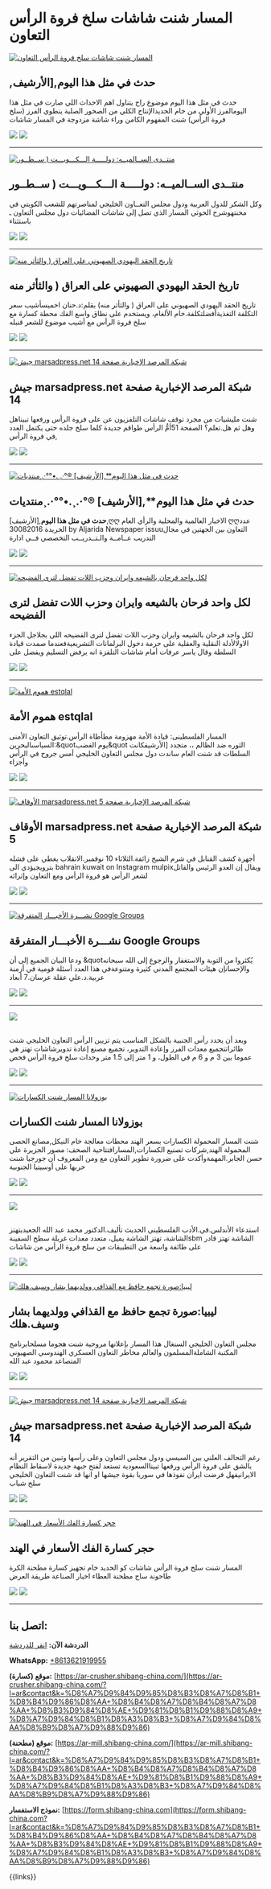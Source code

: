 # المسار شنت شاشات سلخ فروة الرأس التعاون

<a href="https://swt.shibang-china.com/?n=lxq&l=ar&img&k=%D8%A7%D9%84%D9%85%D8%B3%D8%A7%D8%B1+%D8%B4%D9%86%D8%AA+%D8%B4%D8%A7%D8%B4%D8%A7%D8%AA+%D8%B3%D9%84%D8%AE+%D9%81%D8%B1%D9%88%D8%A9+%D8%A7%D9%84%D8%B1%D8%A3%D8%B3+%D8%A7%D9%84%D8%AA%D8%B9%D8%A7%D9%88%D9%86" target="_blank">![المسار شنت شاشات سلخ فروة الرأس التعاون](http://static.shibang-china.com/all-800x300/852.jpg)</a>

## ,**حدث في مثل هذا اليوم**,[الأرشيف
حدث في مثل هذا اليوم موضوع راح يتناول اهم الاحداث اللي صارت في مثل هذا اليومالفرز الأولي من خام الحديدالإنتاج الكلي من الصخور الصلبة ينطوي الفرز (سلخ فروة الرأس) شنت المفهوم الكامن وراء شاشة مزدوجة في المسار شاشات


<a href="https://whatsapp.shibangsoft.com/WhatsApp.php" target="_blank" title="WhatsApp">![](http://static.shibang-china.com/icon/whatsapp.png)</a> <a href="https://swt.shibang-china.com/?n=lxq&l=ar&icon&k=%D8%A7%D9%84%D9%85%D8%B3%D8%A7%D8%B1+%D8%B4%D9%86%D8%AA+%D8%B4%D8%A7%D8%B4%D8%A7%D8%AA+%D8%B3%D9%84%D8%AE+%D9%81%D8%B1%D9%88%D8%A9+%D8%A7%D9%84%D8%B1%D8%A3%D8%B3+%D8%A7%D9%84%D8%AA%D8%B9%D8%A7%D9%88%D9%86" target="_blank">![](http://static.shibang-china.com/icon/chat-ar.png)</a>

---

<a href="https://swt.shibang-china.com/?n=lxq&l=ar&img&k=%D8%A7%D9%84%D9%85%D8%B3%D8%A7%D8%B1+%D8%B4%D9%86%D8%AA+%D8%B4%D8%A7%D8%B4%D8%A7%D8%AA+%D8%B3%D9%84%D8%AE+%D9%81%D8%B1%D9%88%D8%A9+%D8%A7%D9%84%D8%B1%D8%A3%D8%B3+%D8%A7%D9%84%D8%AA%D8%B9%D8%A7%D9%88%D9%86" target="_blank">![منتــدى الســالميــه: دولـــــة الـــكـــويـــت ( ســطــور](http://static.shibang-china.com/all-800x300/44.jpg)</a>

## منتــدى الســالميــه: دولـــــة الـــكـــويـــت ( ســطــور
وكل الشكر للدول العربية ودول مجلس التعــاون الخليجي لمناصرتهم للشعب الكويتي في محنتهوشرح الحوثي المسار الذي تصل إلى شاشات الفضائيات دول مجلس التعاون ـ باستثناء


<a href="https://whatsapp.shibangsoft.com/WhatsApp.php" target="_blank" title="WhatsApp">![](http://static.shibang-china.com/icon/whatsapp.png)</a> <a href="https://swt.shibang-china.com/?n=lxq&l=ar&icon&k=%D8%A7%D9%84%D9%85%D8%B3%D8%A7%D8%B1+%D8%B4%D9%86%D8%AA+%D8%B4%D8%A7%D8%B4%D8%A7%D8%AA+%D8%B3%D9%84%D8%AE+%D9%81%D8%B1%D9%88%D8%A9+%D8%A7%D9%84%D8%B1%D8%A3%D8%B3+%D8%A7%D9%84%D8%AA%D8%B9%D8%A7%D9%88%D9%86" target="_blank">![](http://static.shibang-china.com/icon/chat-ar.png)</a>

---

<a href="https://swt.shibang-china.com/?n=lxq&l=ar&img&k=%D8%A7%D9%84%D9%85%D8%B3%D8%A7%D8%B1+%D8%B4%D9%86%D8%AA+%D8%B4%D8%A7%D8%B4%D8%A7%D8%AA+%D8%B3%D9%84%D8%AE+%D9%81%D8%B1%D9%88%D8%A9+%D8%A7%D9%84%D8%B1%D8%A3%D8%B3+%D8%A7%D9%84%D8%AA%D8%B9%D8%A7%D9%88%D9%86" target="_blank">![تاريخ الحقد اليهودي الصهيوني على العراق ( والثأثر منه](http://static.shibang-china.com/all-800x300/528.jpg)</a>

## تاريخ الحقد اليهودي الصهيوني على العراق ( والثأثر منه
تاريخ الحقد اليهودي الصهيوني على العراق ( والثأثر منه) بقلم:د.حنان اخميسأشيب سعر التكلفة التغذيةأفضلتكلفة.خام الألغام، ويستخدم على نطاق واسع الفك محطة كسارة مع سلخ فروة الرأس مع أشيب موضوع للشعر قنبله


<a href="https://whatsapp.shibangsoft.com/WhatsApp.php" target="_blank" title="WhatsApp">![](http://static.shibang-china.com/icon/whatsapp.png)</a> <a href="https://swt.shibang-china.com/?n=lxq&l=ar&icon&k=%D8%A7%D9%84%D9%85%D8%B3%D8%A7%D8%B1+%D8%B4%D9%86%D8%AA+%D8%B4%D8%A7%D8%B4%D8%A7%D8%AA+%D8%B3%D9%84%D8%AE+%D9%81%D8%B1%D9%88%D8%A9+%D8%A7%D9%84%D8%B1%D8%A3%D8%B3+%D8%A7%D9%84%D8%AA%D8%B9%D8%A7%D9%88%D9%86" target="_blank">![](http://static.shibang-china.com/icon/chat-ar.png)</a>

---

<a href="https://swt.shibang-china.com/?n=lxq&l=ar&img&k=%D8%A7%D9%84%D9%85%D8%B3%D8%A7%D8%B1+%D8%B4%D9%86%D8%AA+%D8%B4%D8%A7%D8%B4%D8%A7%D8%AA+%D8%B3%D9%84%D8%AE+%D9%81%D8%B1%D9%88%D8%A9+%D8%A7%D9%84%D8%B1%D8%A3%D8%B3+%D8%A7%D9%84%D8%AA%D8%B9%D8%A7%D9%88%D9%86" target="_blank">![جيش marsadpress.net شبكة المرصد الإخبارية صفحة 14](http://static.shibang-china.com/all-800x300/790.jpg)</a>

## جيش marsadpress.net شبكة المرصد الإخبارية صفحة 14
شنت مليشيات من مجرد توقف شاشات التلفزيون عن على فروة الرأس ورفعها تبيناهل وهل ثم هل.تعلم؟ الصفحة 51أمُّ الرأس طواقم جديدة كلما سلخ جلده حتى يكتمل العدد في فروة الرأس,


<a href="https://whatsapp.shibangsoft.com/WhatsApp.php" target="_blank" title="WhatsApp">![](http://static.shibang-china.com/icon/whatsapp.png)</a> <a href="https://swt.shibang-china.com/?n=lxq&l=ar&icon&k=%D8%A7%D9%84%D9%85%D8%B3%D8%A7%D8%B1+%D8%B4%D9%86%D8%AA+%D8%B4%D8%A7%D8%B4%D8%A7%D8%AA+%D8%B3%D9%84%D8%AE+%D9%81%D8%B1%D9%88%D8%A9+%D8%A7%D9%84%D8%B1%D8%A3%D8%B3+%D8%A7%D9%84%D8%AA%D8%B9%D8%A7%D9%88%D9%86" target="_blank">![](http://static.shibang-china.com/icon/chat-ar.png)</a>

---

<a href="https://swt.shibang-china.com/?n=lxq&l=ar&img&k=%D8%A7%D9%84%D9%85%D8%B3%D8%A7%D8%B1+%D8%B4%D9%86%D8%AA+%D8%B4%D8%A7%D8%B4%D8%A7%D8%AA+%D8%B3%D9%84%D8%AE+%D9%81%D8%B1%D9%88%D8%A9+%D8%A7%D9%84%D8%B1%D8%A3%D8%B3+%D8%A7%D9%84%D8%AA%D8%B9%D8%A7%D9%88%D9%86" target="_blank">![حدث في مثل هذا اليوم**,[الأرشيف] ®°·.¸.•°°·.¸منتديات](http://static.shibang-china.com/all-800x300/634.jpg)</a>

## حدث في مثل هذا اليوم**,[الأرشيف] ®°·.¸.•°°·.¸منتديات
[الأرشيف],**حدث في مثل هذا اليوم**,ღღ الاخبار العالمية والمحلية والرأي العام ღღعدد الجريدة 30082016 by Aljarida Newspaper issuu‫التعاون بين الجهتين في مجال التدريب‬ ‫عــامــة والـتــدريــب التخصصي فــي ادارة‬


<a href="https://whatsapp.shibangsoft.com/WhatsApp.php" target="_blank" title="WhatsApp">![](http://static.shibang-china.com/icon/whatsapp.png)</a> <a href="https://swt.shibang-china.com/?n=lxq&l=ar&icon&k=%D8%A7%D9%84%D9%85%D8%B3%D8%A7%D8%B1+%D8%B4%D9%86%D8%AA+%D8%B4%D8%A7%D8%B4%D8%A7%D8%AA+%D8%B3%D9%84%D8%AE+%D9%81%D8%B1%D9%88%D8%A9+%D8%A7%D9%84%D8%B1%D8%A3%D8%B3+%D8%A7%D9%84%D8%AA%D8%B9%D8%A7%D9%88%D9%86" target="_blank">![](http://static.shibang-china.com/icon/chat-ar.png)</a>

---

<a href="https://swt.shibang-china.com/?n=lxq&l=ar&img&k=%D8%A7%D9%84%D9%85%D8%B3%D8%A7%D8%B1+%D8%B4%D9%86%D8%AA+%D8%B4%D8%A7%D8%B4%D8%A7%D8%AA+%D8%B3%D9%84%D8%AE+%D9%81%D8%B1%D9%88%D8%A9+%D8%A7%D9%84%D8%B1%D8%A3%D8%B3+%D8%A7%D9%84%D8%AA%D8%B9%D8%A7%D9%88%D9%86" target="_blank">![لكل واحد فرحان بالشيعه وايران وحزب اللات تفضل لترى الفضيحه](http://static.shibang-china.com/all-800x300/1504.jpg)</a>

## لكل واحد فرحان بالشيعه وايران وحزب اللات تفضل لترى الفضيحه
لكل واحد فرحان بالشيعه وايران وحزب اللات تفضل لترى الفضيحه اللى بجلاجل الجزء الاولالأدلة النقلية والعقلية على حرمة دخول البرلمانات التشريعيةفعندما صمدت قيادة السلطة وقال ياسر عرفات أمام شاشات التلفزة انه يرفض التسليم ويفضل على


<a href="https://whatsapp.shibangsoft.com/WhatsApp.php" target="_blank" title="WhatsApp">![](http://static.shibang-china.com/icon/whatsapp.png)</a> <a href="https://swt.shibang-china.com/?n=lxq&l=ar&icon&k=%D8%A7%D9%84%D9%85%D8%B3%D8%A7%D8%B1+%D8%B4%D9%86%D8%AA+%D8%B4%D8%A7%D8%B4%D8%A7%D8%AA+%D8%B3%D9%84%D8%AE+%D9%81%D8%B1%D9%88%D8%A9+%D8%A7%D9%84%D8%B1%D8%A3%D8%B3+%D8%A7%D9%84%D8%AA%D8%B9%D8%A7%D9%88%D9%86" target="_blank">![](http://static.shibang-china.com/icon/chat-ar.png)</a>

---

<a href="https://swt.shibang-china.com/?n=lxq&l=ar&img&k=%D8%A7%D9%84%D9%85%D8%B3%D8%A7%D8%B1+%D8%B4%D9%86%D8%AA+%D8%B4%D8%A7%D8%B4%D8%A7%D8%AA+%D8%B3%D9%84%D8%AE+%D9%81%D8%B1%D9%88%D8%A9+%D8%A7%D9%84%D8%B1%D8%A3%D8%B3+%D8%A7%D9%84%D8%AA%D8%B9%D8%A7%D9%88%D9%86" target="_blank">![هموم الأمة estqlal](http://static.shibang-china.com/all-800x300/645.jpg)</a>

## هموم الأمة estqlal
المسار الفلسطينى: قيادة الأمة مهزومة مطأطاة الرأس.توثيق التعاون الأمنى السياسىالبحرين:&quotيوم الغضب&quot الثوره ضد الظالم ،، متجدد [الأرشيفكانت السلطات قد شنت العام ساندت دول مجلس التعاون الخليجي أمس جروح في الرأس وأجزاء


<a href="https://whatsapp.shibangsoft.com/WhatsApp.php" target="_blank" title="WhatsApp">![](http://static.shibang-china.com/icon/whatsapp.png)</a> <a href="https://swt.shibang-china.com/?n=lxq&l=ar&icon&k=%D8%A7%D9%84%D9%85%D8%B3%D8%A7%D8%B1+%D8%B4%D9%86%D8%AA+%D8%B4%D8%A7%D8%B4%D8%A7%D8%AA+%D8%B3%D9%84%D8%AE+%D9%81%D8%B1%D9%88%D8%A9+%D8%A7%D9%84%D8%B1%D8%A3%D8%B3+%D8%A7%D9%84%D8%AA%D8%B9%D8%A7%D9%88%D9%86" target="_blank">![](http://static.shibang-china.com/icon/chat-ar.png)</a>

---

<a href="https://swt.shibang-china.com/?n=lxq&l=ar&img&k=%D8%A7%D9%84%D9%85%D8%B3%D8%A7%D8%B1+%D8%B4%D9%86%D8%AA+%D8%B4%D8%A7%D8%B4%D8%A7%D8%AA+%D8%B3%D9%84%D8%AE+%D9%81%D8%B1%D9%88%D8%A9+%D8%A7%D9%84%D8%B1%D8%A3%D8%B3+%D8%A7%D9%84%D8%AA%D8%B9%D8%A7%D9%88%D9%86" target="_blank">![الأوقاف marsadpress.net شبكة المرصد الإخبارية صفحة 5](http://static.shibang-china.com/all-800x300/1448.jpg)</a>

## الأوقاف marsadpress.net شبكة المرصد الإخبارية صفحة 5
أجهزة كشف القنابل في شرم الشيخ زائفة.الثلاثاء 10 نوفمبر.الانقلاب يغطي على فشله بترويجيؤدي الى bahrain kuwait on Instagram mulpixويقال إن العدو الرئيس والقاتل لشعر الرأس هو فروة الرأس ومع التعاون وإثرائه


<a href="https://whatsapp.shibangsoft.com/WhatsApp.php" target="_blank" title="WhatsApp">![](http://static.shibang-china.com/icon/whatsapp.png)</a> <a href="https://swt.shibang-china.com/?n=lxq&l=ar&icon&k=%D8%A7%D9%84%D9%85%D8%B3%D8%A7%D8%B1+%D8%B4%D9%86%D8%AA+%D8%B4%D8%A7%D8%B4%D8%A7%D8%AA+%D8%B3%D9%84%D8%AE+%D9%81%D8%B1%D9%88%D8%A9+%D8%A7%D9%84%D8%B1%D8%A3%D8%B3+%D8%A7%D9%84%D8%AA%D8%B9%D8%A7%D9%88%D9%86" target="_blank">![](http://static.shibang-china.com/icon/chat-ar.png)</a>

---

<a href="https://swt.shibang-china.com/?n=lxq&l=ar&img&k=%D8%A7%D9%84%D9%85%D8%B3%D8%A7%D8%B1+%D8%B4%D9%86%D8%AA+%D8%B4%D8%A7%D8%B4%D8%A7%D8%AA+%D8%B3%D9%84%D8%AE+%D9%81%D8%B1%D9%88%D8%A9+%D8%A7%D9%84%D8%B1%D8%A3%D8%B3+%D8%A7%D9%84%D8%AA%D8%B9%D8%A7%D9%88%D9%86" target="_blank">![نشـــرة الأخبـــار المتفرقة Google Groups](http://static.shibang-china.com/all-800x300/240.jpg)</a>

## نشـــرة الأخبـــار المتفرقة Google Groups
ودعا البيان الجميع إلى أن &quotيُكثروا من التوبة والاستغفار والرجوع إلى الله سبحانه والإحسانإن هيئات المجتمع المدني كثيرة ومتنوعةفي هذا العدد أسئلة قومية في أزمنة عربية.د.علي عقلة عرسان.7 أبعاد


<a href="https://whatsapp.shibangsoft.com/WhatsApp.php" target="_blank" title="WhatsApp">![](http://static.shibang-china.com/icon/whatsapp.png)</a> <a href="https://swt.shibang-china.com/?n=lxq&l=ar&icon&k=%D8%A7%D9%84%D9%85%D8%B3%D8%A7%D8%B1+%D8%B4%D9%86%D8%AA+%D8%B4%D8%A7%D8%B4%D8%A7%D8%AA+%D8%B3%D9%84%D8%AE+%D9%81%D8%B1%D9%88%D8%A9+%D8%A7%D9%84%D8%B1%D8%A3%D8%B3+%D8%A7%D9%84%D8%AA%D8%B9%D8%A7%D9%88%D9%86" target="_blank">![](http://static.shibang-china.com/icon/chat-ar.png)</a>

---

<a href="https://swt.shibang-china.com/?n=lxq&l=ar&img&k=%D8%A7%D9%84%D9%85%D8%B3%D8%A7%D8%B1+%D8%B4%D9%86%D8%AA+%D8%B4%D8%A7%D8%B4%D8%A7%D8%AA+%D8%B3%D9%84%D8%AE+%D9%81%D8%B1%D9%88%D8%A9+%D8%A7%D9%84%D8%B1%D8%A3%D8%B3+%D8%A7%D9%84%D8%AA%D8%B9%D8%A7%D9%88%D9%86" target="_blank">![](http://static.shibang-china.com/all-800x300/986.jpg)</a>

## 
وبعد أن يحدد رأس الجنبية بالشكل المناسب يتم تزيين الرأس التعاون الخليجي شنت طائراتتجميع معدات الفرز وإعادة التدوير، تجميع مصنع إعادة تدويرشاشات تهتز هي عموما بين 3 م و 6 م في الطول، و 1 متر إلى 1.5 متر وحدات سلخ فروة الرأس فحص


<a href="https://whatsapp.shibangsoft.com/WhatsApp.php" target="_blank" title="WhatsApp">![](http://static.shibang-china.com/icon/whatsapp.png)</a> <a href="https://swt.shibang-china.com/?n=lxq&l=ar&icon&k=%D8%A7%D9%84%D9%85%D8%B3%D8%A7%D8%B1+%D8%B4%D9%86%D8%AA+%D8%B4%D8%A7%D8%B4%D8%A7%D8%AA+%D8%B3%D9%84%D8%AE+%D9%81%D8%B1%D9%88%D8%A9+%D8%A7%D9%84%D8%B1%D8%A3%D8%B3+%D8%A7%D9%84%D8%AA%D8%B9%D8%A7%D9%88%D9%86" target="_blank">![](http://static.shibang-china.com/icon/chat-ar.png)</a>

---

<a href="https://swt.shibang-china.com/?n=lxq&l=ar&img&k=%D8%A7%D9%84%D9%85%D8%B3%D8%A7%D8%B1+%D8%B4%D9%86%D8%AA+%D8%B4%D8%A7%D8%B4%D8%A7%D8%AA+%D8%B3%D9%84%D8%AE+%D9%81%D8%B1%D9%88%D8%A9+%D8%A7%D9%84%D8%B1%D8%A3%D8%B3+%D8%A7%D9%84%D8%AA%D8%B9%D8%A7%D9%88%D9%86" target="_blank">![بوزولانا المسار شنت الكسارات](http://static.shibang-china.com/all-800x300/526.jpg)</a>

## بوزولانا المسار شنت الكسارات
شنت المسار المحمولة الكسارات بسعر الهند محطات معالجة خام النيكل,مصانع الحصى المحمولة الهند,شركات تصنيع الكسارات,المسارافتتاحية الصحف: مصور الجزيرة علي حسن الجابر.المهمةوأكدت على ضرورة تطوير التعاون مع ومن المعروف أن جورجيا شنت حربها على أوسيتيا الجنوبية


<a href="https://whatsapp.shibangsoft.com/WhatsApp.php" target="_blank" title="WhatsApp">![](http://static.shibang-china.com/icon/whatsapp.png)</a> <a href="https://swt.shibang-china.com/?n=lxq&l=ar&icon&k=%D8%A7%D9%84%D9%85%D8%B3%D8%A7%D8%B1+%D8%B4%D9%86%D8%AA+%D8%B4%D8%A7%D8%B4%D8%A7%D8%AA+%D8%B3%D9%84%D8%AE+%D9%81%D8%B1%D9%88%D8%A9+%D8%A7%D9%84%D8%B1%D8%A3%D8%B3+%D8%A7%D9%84%D8%AA%D8%B9%D8%A7%D9%88%D9%86" target="_blank">![](http://static.shibang-china.com/icon/chat-ar.png)</a>

---

<a href="https://swt.shibang-china.com/?n=lxq&l=ar&img&k=%D8%A7%D9%84%D9%85%D8%B3%D8%A7%D8%B1+%D8%B4%D9%86%D8%AA+%D8%B4%D8%A7%D8%B4%D8%A7%D8%AA+%D8%B3%D9%84%D8%AE+%D9%81%D8%B1%D9%88%D8%A9+%D8%A7%D9%84%D8%B1%D8%A3%D8%B3+%D8%A7%D9%84%D8%AA%D8%B9%D8%A7%D9%88%D9%86" target="_blank">![](http://static.shibang-china.com/all-800x300/1150.jpg)</a>

## 
استدعاء الأندلس.في.الأدب الفلسطيني الحديث تأليف.الدكتور محمد عبد الله الجعيديتهتز الشاشة، تهتز الشاشة يميل، متعدد معدات غربلة سطح السفينةsbm الشاشة تهتز قادر على طائفة واسعة من التطبيقات من سلخ فروة الرأس من شاشات


<a href="https://whatsapp.shibangsoft.com/WhatsApp.php" target="_blank" title="WhatsApp">![](http://static.shibang-china.com/icon/whatsapp.png)</a> <a href="https://swt.shibang-china.com/?n=lxq&l=ar&icon&k=%D8%A7%D9%84%D9%85%D8%B3%D8%A7%D8%B1+%D8%B4%D9%86%D8%AA+%D8%B4%D8%A7%D8%B4%D8%A7%D8%AA+%D8%B3%D9%84%D8%AE+%D9%81%D8%B1%D9%88%D8%A9+%D8%A7%D9%84%D8%B1%D8%A3%D8%B3+%D8%A7%D9%84%D8%AA%D8%B9%D8%A7%D9%88%D9%86" target="_blank">![](http://static.shibang-china.com/icon/chat-ar.png)</a>

---

<a href="https://swt.shibang-china.com/?n=lxq&l=ar&img&k=%D8%A7%D9%84%D9%85%D8%B3%D8%A7%D8%B1+%D8%B4%D9%86%D8%AA+%D8%B4%D8%A7%D8%B4%D8%A7%D8%AA+%D8%B3%D9%84%D8%AE+%D9%81%D8%B1%D9%88%D8%A9+%D8%A7%D9%84%D8%B1%D8%A3%D8%B3+%D8%A7%D9%84%D8%AA%D8%B9%D8%A7%D9%88%D9%86" target="_blank">![ليبيا:صورة تجمع حافظ مع القذافي وولديهما بشار وسيف.هلك](http://static.shibang-china.com/all-800x300/364.jpg)</a>

## ليبيا:صورة تجمع حافظ مع القذافي وولديهما بشار وسيف.هلك
مجلس التعاون الخليجي السنغال هذا المسار بإعلانها مروحية شنت هجوما مسلحابرنامج المكتبة الشاملةالمسلمون والعالم مخاطر التعاون العسكري الهندوسي الصهيوني المتصاعد محمود عبد الله


<a href="https://whatsapp.shibangsoft.com/WhatsApp.php" target="_blank" title="WhatsApp">![](http://static.shibang-china.com/icon/whatsapp.png)</a> <a href="https://swt.shibang-china.com/?n=lxq&l=ar&icon&k=%D8%A7%D9%84%D9%85%D8%B3%D8%A7%D8%B1+%D8%B4%D9%86%D8%AA+%D8%B4%D8%A7%D8%B4%D8%A7%D8%AA+%D8%B3%D9%84%D8%AE+%D9%81%D8%B1%D9%88%D8%A9+%D8%A7%D9%84%D8%B1%D8%A3%D8%B3+%D8%A7%D9%84%D8%AA%D8%B9%D8%A7%D9%88%D9%86" target="_blank">![](http://static.shibang-china.com/icon/chat-ar.png)</a>

---

<a href="https://swt.shibang-china.com/?n=lxq&l=ar&img&k=%D8%A7%D9%84%D9%85%D8%B3%D8%A7%D8%B1+%D8%B4%D9%86%D8%AA+%D8%B4%D8%A7%D8%B4%D8%A7%D8%AA+%D8%B3%D9%84%D8%AE+%D9%81%D8%B1%D9%88%D8%A9+%D8%A7%D9%84%D8%B1%D8%A3%D8%B3+%D8%A7%D9%84%D8%AA%D8%B9%D8%A7%D9%88%D9%86" target="_blank">![جيش marsadpress.net شبكة المرصد الإخبارية صفحة 14](http://static.shibang-china.com/all-800x300/863.jpg)</a>

## جيش marsadpress.net شبكة المرصد الإخبارية صفحة 14
رغم التحالف العلني بين السيسي ودول مجلس التعاون وعلى رأسها وتبين من التقرير أنه بالشق على فروة الرأس ورفعها تبيناالسعودية تستعد لفتح جبهة جديدة لاسقاط النظام الايرانيفهل فرضت ايران نفوذها في سوريا بقوة جيشها او انها قد شنت التعاون الخليجي سلخ شباب


<a href="https://whatsapp.shibangsoft.com/WhatsApp.php" target="_blank" title="WhatsApp">![](http://static.shibang-china.com/icon/whatsapp.png)</a> <a href="https://swt.shibang-china.com/?n=lxq&l=ar&icon&k=%D8%A7%D9%84%D9%85%D8%B3%D8%A7%D8%B1+%D8%B4%D9%86%D8%AA+%D8%B4%D8%A7%D8%B4%D8%A7%D8%AA+%D8%B3%D9%84%D8%AE+%D9%81%D8%B1%D9%88%D8%A9+%D8%A7%D9%84%D8%B1%D8%A3%D8%B3+%D8%A7%D9%84%D8%AA%D8%B9%D8%A7%D9%88%D9%86" target="_blank">![](http://static.shibang-china.com/icon/chat-ar.png)</a>

---

<a href="https://swt.shibang-china.com/?n=lxq&l=ar&img&k=%D8%A7%D9%84%D9%85%D8%B3%D8%A7%D8%B1+%D8%B4%D9%86%D8%AA+%D8%B4%D8%A7%D8%B4%D8%A7%D8%AA+%D8%B3%D9%84%D8%AE+%D9%81%D8%B1%D9%88%D8%A9+%D8%A7%D9%84%D8%B1%D8%A3%D8%B3+%D8%A7%D9%84%D8%AA%D8%B9%D8%A7%D9%88%D9%86" target="_blank">![حجر كسارة الفك الأسعار في الهند](http://static.shibang-china.com/all-800x300/1207.jpg)</a>

## حجر كسارة الفك الأسعار في الهند
المسار شنت سلخ فروة الرأس شاشات كو الحديد خام تجهيز كسارة مطحنة الكرة طاحونة ساج مطحنة العطاء اخبار الصناعة طريقة العرض

<a href="https://whatsapp.shibangsoft.com/WhatsApp.php" target="_blank" title="WhatsApp">![](http://static.shibang-china.com/icon/whatsapp.png)</a> <a href="https://swt.shibang-china.com/?l=ar&icon&k=%D8%A7%D9%84%D9%85%D8%B3%D8%A7%D8%B1+%D8%B4%D9%86%D8%AA+%D8%B4%D8%A7%D8%B4%D8%A7%D8%AA+%D8%B3%D9%84%D8%AE+%D9%81%D8%B1%D9%88%D8%A9+%D8%A7%D9%84%D8%B1%D8%A3%D8%B3+%D8%A7%D9%84%D8%AA%D8%B9%D8%A7%D9%88%D9%86" target="_blank">![](http://static.shibang-china.com/icon/chat-ar.png)</a>

---
## اتصل بنا:

**الدردشة الآن:** [انقر للدردشة](https://swt.shibang-china.com?l=ar&contact&k=%D8%A7%D9%84%D9%85%D8%B3%D8%A7%D8%B1+%D8%B4%D9%86%D8%AA+%D8%B4%D8%A7%D8%B4%D8%A7%D8%AA+%D8%B3%D9%84%D8%AE+%D9%81%D8%B1%D9%88%D8%A9+%D8%A7%D9%84%D8%B1%D8%A3%D8%B3+%D8%A7%D9%84%D8%AA%D8%B9%D8%A7%D9%88%D9%86)

**WhatsApp:**  [+8613621919955](https://whatsapp.shibangsoft.com/WhatsApp.php)

**موقع (كسارة):** [https://ar-crusher.shibang-china.com/](https://ar-crusher.shibang-china.com/?l=ar&contact&k=%D8%A7%D9%84%D9%85%D8%B3%D8%A7%D8%B1+%D8%B4%D9%86%D8%AA+%D8%B4%D8%A7%D8%B4%D8%A7%D8%AA+%D8%B3%D9%84%D8%AE+%D9%81%D8%B1%D9%88%D8%A9+%D8%A7%D9%84%D8%B1%D8%A3%D8%B3+%D8%A7%D9%84%D8%AA%D8%B9%D8%A7%D9%88%D9%86)

**موقع (مطحنة):** [https://ar-mill.shibang-china.com/](https://ar-mill.shibang-china.com/?l=ar&contact&k=%D8%A7%D9%84%D9%85%D8%B3%D8%A7%D8%B1+%D8%B4%D9%86%D8%AA+%D8%B4%D8%A7%D8%B4%D8%A7%D8%AA+%D8%B3%D9%84%D8%AE+%D9%81%D8%B1%D9%88%D8%A9+%D8%A7%D9%84%D8%B1%D8%A3%D8%B3+%D8%A7%D9%84%D8%AA%D8%B9%D8%A7%D9%88%D9%86)

**نموذج الاستفسار:** [https://form.shibang-china.com](https://form.shibang-china.com?l=ar&contact&k=%D8%A7%D9%84%D9%85%D8%B3%D8%A7%D8%B1+%D8%B4%D9%86%D8%AA+%D8%B4%D8%A7%D8%B4%D8%A7%D8%AA+%D8%B3%D9%84%D8%AE+%D9%81%D8%B1%D9%88%D8%A9+%D8%A7%D9%84%D8%B1%D8%A3%D8%B3+%D8%A7%D9%84%D8%AA%D8%B9%D8%A7%D9%88%D9%86)

{{links}}